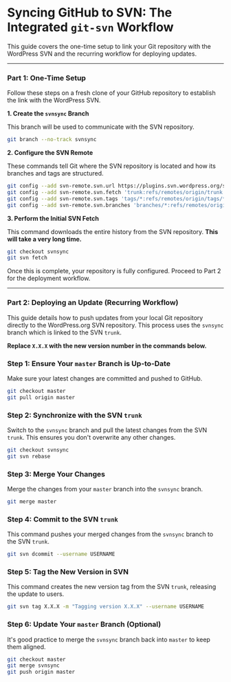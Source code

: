 # Syncing GitHub to SVN: The Integrated `git-svn` Workflow

This guide covers the one-time setup to link your Git repository with the WordPress SVN and the recurring workflow for deploying updates.

---

### Part 1: One-Time Setup

Follow these steps on a fresh clone of your GitHub repository to establish the link with the WordPress SVN.

**1. Create the `svnsync` Branch**

This branch will be used to communicate with the SVN repository.

```bash
git branch --no-track svnsync
```

**2. Configure the SVN Remote**

These commands tell Git where the SVN repository is located and how its branches and tags are structured.

```bash
git config --add svn-remote.svn.url https://plugins.svn.wordpress.org/seo-wordpress
git config --add svn-remote.svn.fetch 'trunk:refs/remotes/origin/trunk'
git config --add svn-remote.svn.tags 'tags/*:refs/remotes/origin/tags/*'
git config --add svn-remote.svn.branches 'branches/*:refs/remotes/origin/branches/*'
```

**3. Perform the Initial SVN Fetch**

This command downloads the entire history from the SVN repository. **This will take a very long time.**

```bash
git checkout svnsync
git svn fetch
```

Once this is complete, your repository is fully configured. Proceed to Part 2 for the deployment workflow.

---

### Part 2: Deploying an Update (Recurring Workflow)

This guide details how to push updates from your local Git repository directly to the WordPress.org SVN repository. This process uses the `svnsync` branch which is linked to the SVN `trunk`.

**Replace `X.X.X` with the new version number in the commands below.**

### Step 1: Ensure Your `master` Branch is Up-to-Date

Make sure your latest changes are committed and pushed to GitHub.

```bash
git checkout master
git pull origin master
```

### Step 2: Synchronize with the SVN `trunk`

Switch to the `svnsync` branch and pull the latest changes from the SVN `trunk`. This ensures you don't overwrite any other changes.

```bash
git checkout svnsync
git svn rebase
```

### Step 3: Merge Your Changes

Merge the changes from your `master` branch into the `svnsync` branch.

```bash
git merge master
```

### Step 4: Commit to the SVN `trunk`

This command pushes your merged changes from the `svnsync` branch to the SVN `trunk`.

```bash
git svn dcommit --username USERNAME
```

### Step 5: Tag the New Version in SVN

This command creates the new version tag from the SVN `trunk`, releasing the update to users.

```bash
git svn tag X.X.X -m "Tagging version X.X.X" --username USERNAME
```

### Step 6: Update Your `master` Branch (Optional)

It's good practice to merge the `svnsync` branch back into `master` to keep them aligned.

```bash
git checkout master
git merge svnsync
git push origin master
```
